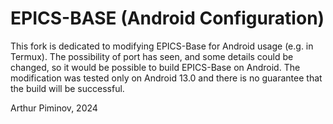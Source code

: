 # EPICS-BASE (Android Configuration)
This fork is dedicated to modifying EPICS-Base for Android usage (e.g. in Termux).
The possibility of port has seen, and some details could be changed, so it would be possible to build EPICS-Base on Android.
The modification was tested only on Android 13.0 and there is no guarantee that the build will be successful.

Arthur Piminov, 2024
